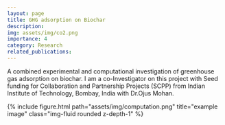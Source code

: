 ```yaml
---
layout: page
title: GHG adsorption on Biochar 
description:
img: assets/img/co2.png
importance: 4
category: Research
related_publications: 
---
```


A combined experimental and computational investigation of greenhouse gas adsorption on biochar. I am a co-Investigator on this project with Seed funding for Collaboration and Partnership Projects (SCPP) from Indian Institute of Technology, Bombay, India with Dr.Ojus Mohan.

<div class="row">
    <div class="col-sm mt-3 mt-md-0">
        {% include figure.html path="assets/img/computation.png" title="example image" class="img-fluid rounded z-depth-1" %}
    </div>
</div>







